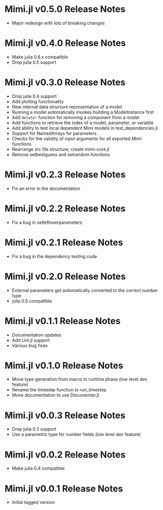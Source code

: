 # Mimi.jl v0.5.0 Release Notes
* Major redesign with lots of breaking changes

# Mimi.jl v0.4.0 Release Notes
* Make julia 0.6.x compatible
* Drop julia 0.5 support

# Mimi.jl v0.3.0 Release Notes
* Drop julia 0.4 support
* Add plotting functionality
* New internal data structure representation of a model
* Running a model automatically invokes building a ModelInstance first
* Add `delete!` function for removing a component from a model
* Add functions to retrieve the index of a model, parameter, or variable
* Add ability to test local dependent Mimi models in test_dependencies.jl
* Support for NamedArrays for parameters
* Checks for the validity of input arguments for all exported Mimi functions
* Rearrange src file structure; create mimi-core.jl
* Remove setbestguess and setrandom functions

# Mimi.jl v0.2.3 Release Notes
* Fix an error in the documentation

# Mimi.jl v0.2.2 Release Notes
* Fix a bug in setleftoverparameters

# Mimi.jl v0.2.1 Release Notes
* Fix a bug in the dependency testing code

# Mimi.jl v0.2.0 Release Notes
* External parameters get automatically converted to the correct number type
* julia 0.5 compatible

# Mimi.jl v0.1.1 Release Notes
* Documentation updates
* Add Lint.jl support
* Various bug fixes

# Mimi.jl v0.1.0 Release Notes
* Move type generation from macro to runtime phase (low level dev feature)
* Rename the timestep function to run_timestep
* Move documentation to use Documenter.jl

# Mimi.jl v0.0.3 Release Notes
* Drop julia 0.3 support
* Use a parametric type for number fields (low level dev feature)

# Mimi.jl v0.0.2 Release Notes
* Make julia 0.4 compatible

# Mimi.jl v0.0.1 Release Notes
* Initial tagged version
